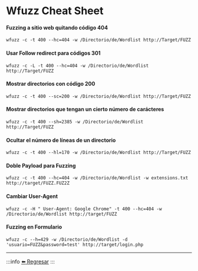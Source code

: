 # Wfuzz Cheat Sheet

#### Fuzzing a sitio web quitando código 404
```
wfuzz -c -t 400 --hc=404 -w /Directorio/de/Wordlist http://Target/FUZZ
```

#### Usar Follow redirect para códigos 301
```
wfuzz -c -L -t 400 --hc=404 -w /Directorio/de/Wordlist http://Target/FUZZ
```

#### Mostrar directorios con código 200
```
wfuzz -c -t 400 --sc=200 -w /Directorio/de/Wordlist http://Target/FUZZ
```

#### Mostrar directorios que tengan un cierto número de carácteres
```
wfuzz -c -t 400 --sh=2385 -w /Directorio/de/Wordlist http://Target/FUZZ
```

#### Ocultar el número de líneas de un directorio
```
wfuzz -c -t 400 --hl=170 -w /Directorio/de/Wordlist http://Target/FUZZ
```

#### Doble Payload para Fuzzing
```
wfuzz -c -t 400 --hc=404 -w /Directorio/de/Wordlist -w extensions.txt http://target/FUZZ.FUZ2Z
```

#### Cambiar User-Agent
```
wfuzz -c -H " User-Agent: Google Chrome" -t 400 --hc=404 -w /Directorio/de/Wordlist http://target/FUZZ
```

#### Fuzzing en Formulario
```
wfuzz -c --h=429 -w /Directorio/de/Wordlist -d 'usuario=FUZZ&password=test' http://target/login.php
```

---
:::info
[:arrow_left: Regresar](https://github.com/m4lal0/cheatsheets)
:::